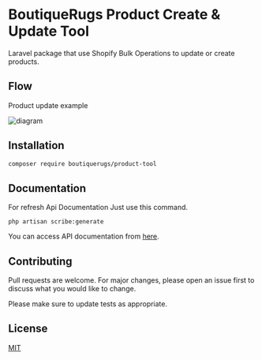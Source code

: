# BoutiqueRugs Product Create & Update Tool

 Laravel package that use Shopify Bulk Operations to update or create products.

## Flow
Product update example



![diagram](https://raw.githubusercontent.com/BoutiqueRugs/Product-Tool/main/images/diagram.png?token=APZRMTD7VWFML2LE2WAUTFLBNLHVQ)




## Installation
```bash
composer require boutiquerugs/product-tool
```

## Documentation
For refresh Api Documentation Just use this command.
```console
php artisan scribe:generate
```
You can access API documentation from [here](http://api.boutiquerugs.com/public/docs).
## Contributing
Pull requests are welcome. For major changes, please open an issue first to discuss what you would like to change.

Please make sure to update tests as appropriate.

## License
[MIT](https://choosealicense.com/licenses/mit/)
